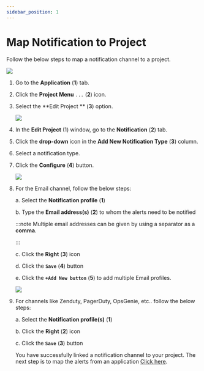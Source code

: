 ```yaml
---
sidebar_position: 1
---
```

# Map Notification to Project

Follow the below steps to map a notification channel to a project.

<img src="/img/Notifications/Images/image_11.PNG" /><br />

1. Go to the **Application** (**1**) tab.

2. Click the **Project Menu**  `...` (**2**) icon.

3. Select the  **Edit Project ** (**3**) option.

   <img src="/img/Notifications/Images/image_12.PNG" /><br />

4. In the **Edit Project** (1) window, go to the **Notification** (**2**) tab.

5. Click the **drop-down** icon in the **Add New Notification Type** (**3**) column.

6. Select a notification type.

7. Click the **Configure** (**4**) button.

   <img src="/img/Notifications/Images/image_22.PNG" /><br /> 

8. For the Email channel, follow the below steps:

   a. Select the **Notification profile** (**1**)

   b. Type the **Email address(s)** (**2**) to whom the alerts need to be notified

   :::note
      Multiple email addresses can be given by using a separator as a **comma**.

   :::


   c. Click the **Right** (**3**) icon

   d. Click the **`Save`** (**4**) button

   e. Click the **`+Add New button`**  (**5**) to add multiple Email profiles.

   <img src="/img/Notifications/Images/image_15.PNG" /><br /> 

9. For channels like Zenduty, PagerDuty, OpsGenie, etc.. follow the below steps:

   a. Select the **Notification profile(s)** (**1**)

   b. Click the **Right**  (**2**) icon

   c. Click the **`Save`** (**3**) button

   You have successfully linked a notification channel to your project. The next step is to map the alerts from an application [Click here](/docs/Alerts_notifications/Notifications/Map_Notification_Alerts/alert_mapping).

